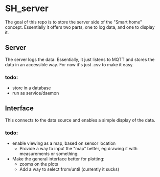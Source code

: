 # SH_server

The goal of this repo is to store the server side of the "Smart home" concept. Essentially it offers two parts, one to
log data, and one to display it.

## Server

The server logs the data. Essentially, it just listens to MQTT and stores the data in an accessible way. For now it's just
.csv to make it easy.

### todo:
- store in a database
- run as service/daemon

## Interface

This connects to the data source and enables a simple display of the data.

### todo:
- enable viewing as a map, based on sensor location
  - Provide a way to input the "map" better, eg drawing it with measurements or something.
- Make the general interface better for plotting:
  - zooms on the plots
  - Add a way to select from/until (currently it sucks)
